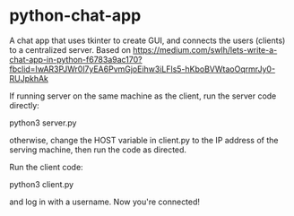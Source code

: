 # python-chat-app
A chat app that uses tkinter to create GUI, and connects the users (clients) to a centralized server. Based on https://medium.com/swlh/lets-write-a-chat-app-in-python-f6783a9ac170?fbclid=IwAR3PJWr0l7yEA6PvmGjoEihw3iLFls5-hKboBVWtaoOqrmrJy0-RUJpkhAk 

If running server on the same machine as the client, run the server code directly:

python3 server.py

otherwise, change the HOST variable in client.py to the IP address of the serving machine, then run the code as directed.

Run the client code:

python3 client.py

and log in with a username. Now you're connected! 
